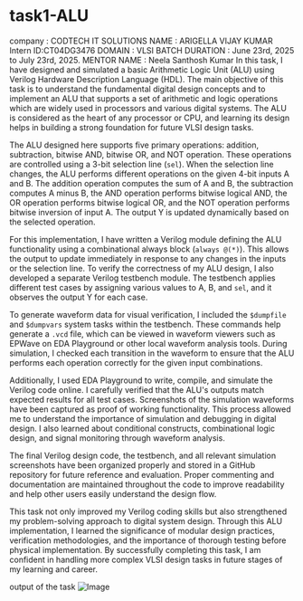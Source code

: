# task1-ALU
company : CODTECH IT SOLUTIONS 
NAME : ARIGELLA VIJAY KUMAR 
Intern ID:CT04DG3476
DOMAIN : VLSI
BATCH DURATION :  June 23rd, 2025 to July 23rd, 2025. 
MENTOR  NAME : Neela Santhosh Kumar 
In this task, I have designed and simulated a basic Arithmetic Logic Unit (ALU) using Verilog Hardware Description Language (HDL). The main objective of this task is to understand the fundamental digital design concepts and to implement an ALU that supports a set of arithmetic and logic operations which are widely used in processors and various digital systems. The ALU is considered as the heart of any processor or CPU, and learning its design helps in building a strong foundation for future VLSI design tasks.

The ALU designed here supports five primary operations: addition, subtraction, bitwise AND, bitwise OR, and NOT operation. These operations are controlled using a 3-bit selection line (`sel`). When the selection line changes, the ALU performs different operations on the given 4-bit inputs A and B. The addition operation computes the sum of A and B, the subtraction computes A minus B, the AND operation performs bitwise logical AND, the OR operation performs bitwise logical OR, and the NOT operation performs bitwise inversion of input A. The output Y is updated dynamically based on the selected operation.

For this implementation, I have written a Verilog module defining the ALU functionality using a combinational always block (`always @(*)`). This allows the output to update immediately in response to any changes in the inputs or the selection line. To verify the correctness of my ALU design, I also developed a separate Verilog testbench module. The testbench applies different test cases by assigning various values to A, B, and `sel`, and it observes the output Y for each case. 

To generate waveform data for visual verification, I included the `$dumpfile` and `$dumpvars` system tasks within the testbench. These commands help generate a `.vcd` file, which can be viewed in waveform viewers such as EPWave on EDA Playground or other local waveform analysis tools. During simulation, I checked each transition in the waveform to ensure that the ALU performs each operation correctly for the given input combinations.

Additionally, I used EDA Playground to write, compile, and simulate the Verilog code online. I carefully verified that the ALU's outputs match expected results for all test cases. Screenshots of the simulation waveforms have been captured as proof of working functionality. This process allowed me to understand the importance of simulation and debugging in digital design. I also learned about conditional constructs, combinational logic design, and signal monitoring through waveform analysis.

The final Verilog design code, the testbench, and all relevant simulation screenshots have been organized properly and stored in a GitHub repository for future reference and evaluation. Proper commenting and documentation are maintained throughout the code to improve readability and help other users easily understand the design flow.

This task not only improved my Verilog coding skills but also strengthened my problem-solving approach to digital system design. Through this ALU implementation, I learned the significance of modular design practices, verification methodologies, and the importance of thorough testing before physical implementation. By successfully completing this task, I am confident in handling more complex VLSI design tasks in future stages of my learning and career.

output of the task 
![Image](https://github.com/user-attachments/assets/f964ad01-215a-4c55-9ea2-c2055e5b7cac)

